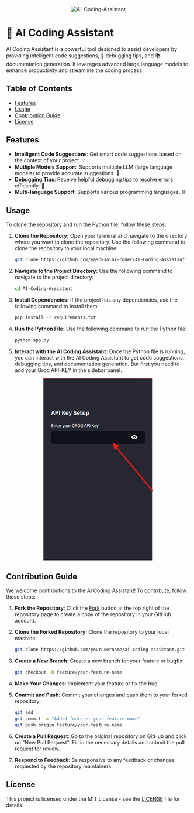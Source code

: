 <div align="center">
    <img src="https://socialify.git.ci/yashksaini-coder/AI-Coding-Assistant/image?forks=1&issues=1&language=1&name=1&pattern=Diagonal%20Stripes&pulls=1&stargazers=1&theme=Auto" alt="AI-Coding-Assistant" width="640" height="320" />
</div>

# 🚀 AI Coding Assistant

AI Coding Assistant is a powerful tool designed to assist developers by providing intelligent code suggestions, 🐞 debugging tips, and 📚 documentation generation. It leverages advanced large language models to enhance productivity and streamline the coding process.

## Table of Contents
- [Features](#features)
- [Usage](#usage)
- [Contribution Guide](#contribution-guide)
- [License](#license)

## Features
- **Intelligent Code Suggestions**: Get smart code suggestions based on the context of your project. 💡
- **Mutliple Models Support**: Supports multiple LLM (large language models) to provide accurate suggestions. 🤖
- **Debugging Tips**: Receive helpful debugging tips to resolve errors efficiently. 🐛
- **Multi-language Support**: Supports various programming languages. 🌐

## Usage

To clone the repository and run the Python file, follow these steps:

1. **Clone the Repository:** Open your terminal and navigate to the directory where you want to clone the repository. Use the following command to clone the repository to your local machine:

    ```bash
    git clone https://github.com/yashksaini-coder/AI-Coding-Assistant
    ```

2. **Navigate to the Project Directory:** Use the following command to navigate to the project directory:

    ```bash
    cd AI-Coding-Assistant
    ```

3. **Install Dependencies:** If the project has any dependencies, use the following command to install them:

    ```bash
    pip install -r requirements.txt
    ```

4. **Run the Python File:** Use the following command to run the Python file:

    ```bash
    python app.py
    ```

5. **Interact with the AI Coding Assistant:** Once the Python file is running, you can interact with the AI Coding Assistant to get code suggestions, debugging tips, and documentation generation. But first you need to add your Groq API-KEY in the sidebar panel.

<div align="center">
  <img src="images/api-key.png" alt="API-KEY" width="300px">
</div>



## Contribution Guide

We welcome contributions to the AI Coding Assistant! To contribute, follow these steps:

1. **Fork the Repository**: Click the [Fork](https://github.com/yashksaini-coder/AI-Coding-Assistant/fork) button at the top right of the repository page to create a copy of the repository in your GitHub account.

2. **Clone the Forked Repository**: Clone the repository to your local machine:

    ```bash
    git clone https://github.com/yourusername/ai-coding-assistant.git
    ```

3. **Create a New Branch**: Create a new branch for your feature or bugfix:

    ```bash
    git checkout -b feature/your-feature-name
    ```

4. **Make Your Changes**: Implement your feature or fix the bug.


5. **Commit and Push**: Commit your changes and push them to your forked repository:

    ```bash
    git add .
    git commit -m "Added feature: your-feature-name"
    git push origin feature/your-feature-name
    ```

6. **Create a Pull Request**: Go to the original repository on GitHub and click on "New Pull Request". Fill in the necessary details and submit the pull request for review.

7. **Respond to Feedback**: Be responsive to any feedback or changes requested by the repository maintainers.

## License
This project is licensed under the MIT License - see the [LICENSE](LICENSE) file for details.
